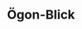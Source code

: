 ---
title: Ögon-Blick
templateKey: category-page
id: 11
description: ""
image: /img/ogonblick2.jpg
slug: ogon-blick
brandLogo: /img/brand_Default.png
brandUrl: " "
---